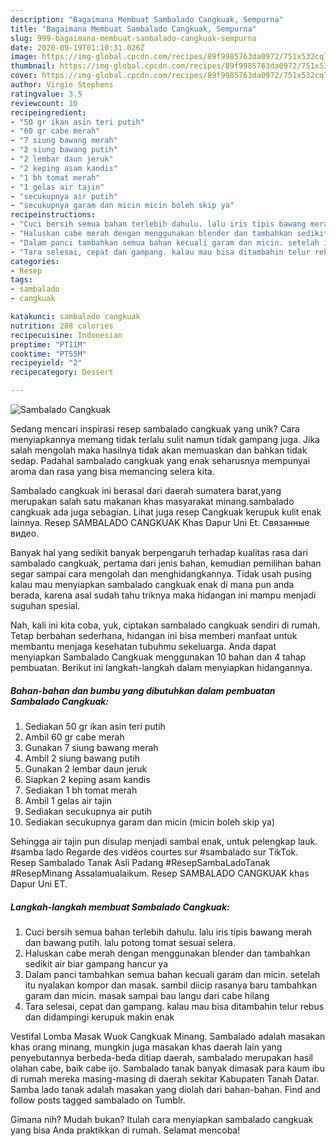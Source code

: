 ```yaml
---
description: "Bagaimana Membuat Sambalado Cangkuak, Sempurna"
title: "Bagaimana Membuat Sambalado Cangkuak, Sempurna"
slug: 999-bagaimana-membuat-sambalado-cangkuak-sempurna
date: 2020-09-19T01:10:31.026Z
image: https://img-global.cpcdn.com/recipes/89f9985763da0972/751x532cq70/sambalado-cangkuak-foto-resep-utama.jpg
thumbnail: https://img-global.cpcdn.com/recipes/89f9985763da0972/751x532cq70/sambalado-cangkuak-foto-resep-utama.jpg
cover: https://img-global.cpcdn.com/recipes/89f9985763da0972/751x532cq70/sambalado-cangkuak-foto-resep-utama.jpg
author: Virgie Stephens
ratingvalue: 3.5
reviewcount: 10
recipeingredient:
- "50 gr ikan asin teri putih"
- "60 gr cabe merah"
- "7 siung bawang merah"
- "2 siung bawang putih"
- "2 lembar daun jeruk"
- "2 keping asam kandis"
- "1 bh tomat merah"
- "1 gelas air tajin"
- "secukupnya air putih"
- "secukupnya garam dan micin micin boleh skip ya"
recipeinstructions:
- "Cuci bersih semua bahan terlebih dahulu. lalu iris tipis bawang merah dan bawang putih. lalu potong tomat sesuai selera."
- "Haluskan cabe merah dengan menggunakan blender dan tambahkan sedikit air biar gampang hancur ya"
- "Dalam panci tambahkan semua bahan kecuali garam dan micin. setelah itu nyalakan kompor dan masak. sambil diicip rasanya baru tambahkan garam dan micin. masak sampai bau langu dari cabe hilang"
- "Tara selesai, cepat dan gampang. kalau mau bisa ditambahin telur rebus dan didampingi kerupuk makin enak"
categories:
- Resep
tags:
- sambalado
- cangkuak

katakunci: sambalado cangkuak 
nutrition: 208 calories
recipecuisine: Indonesian
preptime: "PT11M"
cooktime: "PT55M"
recipeyield: "2"
recipecategory: Dessert

---
```



![Sambalado Cangkuak](https://img-global.cpcdn.com/recipes/89f9985763da0972/751x532cq70/sambalado-cangkuak-foto-resep-utama.jpg)

Sedang mencari inspirasi resep sambalado cangkuak yang unik? Cara menyiapkannya memang tidak terlalu sulit namun tidak gampang juga. Jika salah mengolah maka hasilnya tidak akan memuaskan dan bahkan tidak sedap. Padahal sambalado cangkuak yang enak seharusnya mempunyai aroma dan rasa yang bisa memancing selera kita.

Sambalado cangkuak ini berasal dari daerah sumatera barat,yang merupakan salah satu makanan khas masyarakat minang.sambalado cangkuak ada juga sebagian. Lihat juga resep Cangkuak kerupuk kulit enak lainnya. Resep SAMBALADO CANGKUAK Khas Dapur Uni Et. Связанные видео.

Banyak hal yang sedikit banyak berpengaruh terhadap kualitas rasa dari sambalado cangkuak, pertama dari jenis bahan, kemudian pemilihan bahan segar sampai cara mengolah dan menghidangkannya. Tidak usah pusing kalau mau menyiapkan sambalado cangkuak enak di mana pun anda berada, karena asal sudah tahu triknya maka hidangan ini mampu menjadi suguhan spesial.


Nah, kali ini kita coba, yuk, ciptakan sambalado cangkuak sendiri di rumah. Tetap berbahan sederhana, hidangan ini bisa memberi manfaat untuk membantu menjaga kesehatan tubuhmu sekeluarga. Anda dapat menyiapkan Sambalado Cangkuak menggunakan 10 bahan dan 4 tahap pembuatan. Berikut ini langkah-langkah dalam menyiapkan hidangannya.

<!--inarticleads1-->

##### Bahan-bahan dan bumbu yang dibutuhkan dalam pembuatan Sambalado Cangkuak:

1. Sediakan 50 gr ikan asin teri putih
1. Ambil 60 gr cabe merah
1. Gunakan 7 siung bawang merah
1. Ambil 2 siung bawang putih
1. Gunakan 2 lembar daun jeruk
1. Siapkan 2 keping asam kandis
1. Sediakan 1 bh tomat merah
1. Ambil 1 gelas air tajin
1. Sediakan secukupnya air putih
1. Sediakan secukupnya garam dan micin (micin boleh skip ya)


Sehingga air tajin pun disulap menjadi sambal enak, untuk pelengkap lauk. #samba lado Regarde des vidéos courtes sur #sambalado sur TikTok. Resep Sambalado Tanak Asli Padang #ResepSambaLadoTanak #ResepMinang Assalamualaikum. Resep SAMBALADO CANGKUAK khas Dapur Uni ET. 

<!--inarticleads2-->

##### Langkah-langkah membuat Sambalado Cangkuak:

1. Cuci bersih semua bahan terlebih dahulu. lalu iris tipis bawang merah dan bawang putih. lalu potong tomat sesuai selera.
1. Haluskan cabe merah dengan menggunakan blender dan tambahkan sedikit air biar gampang hancur ya
1. Dalam panci tambahkan semua bahan kecuali garam dan micin. setelah itu nyalakan kompor dan masak. sambil diicip rasanya baru tambahkan garam dan micin. masak sampai bau langu dari cabe hilang
1. Tara selesai, cepat dan gampang. kalau mau bisa ditambahin telur rebus dan didampingi kerupuk makin enak


Vestifal Lomba Masak Wuok Cangkuak Minang. Sambalado adalah masakan khas orang minang, mungkin juga masakan khas daerah lain yang penyebutannya berbeda-beda ditiap daerah, sambalado merupakan hasil olahan cabe, baik cabe ijo. Sambalado tanak banyak dimasak para kaum ibu di rumah mereka masing-masing di daerah sekitar Kabupaten Tanah Datar. Samba lado tanak adalah masakan yang diolah dari bahan-bahan. Find and follow posts tagged sambalado on Tumblr. 

Gimana nih? Mudah bukan? Itulah cara menyiapkan sambalado cangkuak yang bisa Anda praktikkan di rumah. Selamat mencoba!
